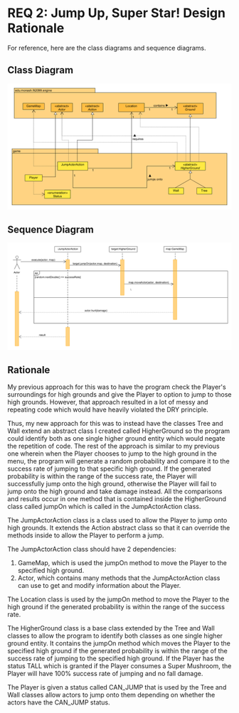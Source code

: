 # REQ 2: Jump Up, Super Star! Design Rationale

For reference, here are the class diagrams and sequence diagrams.

## Class Diagram

![req2 class diagram](./REQ2_class.png "REQ2 Class Diagram")

## Sequence Diagram

![req2 sequence diagram](./REQ2_sequence.png "REQ2 Sequence Diagram")

## Rationale

My previous approach for this was to have the program check the Player's surroundings for high grounds
and give the Player to option to jump to those high grounds. However, that approach resulted in a lot
of messy and repeating code which would have heavily violated the DRY principle. 

Thus, my new approach for this was to instead have the classes Tree and Wall extend an abstract class I 
created called HigherGround so the program could identify both as one single higher ground entity
which would negate the repetition of code. The rest of the approach is similar to my previous one 
wherein when the Player chooses to jump to the high ground in the menu, the program will generate
a random probability and compare it to the success rate of jumping to that specific high ground. If
the generated probability is within the range of the success rate, the Player will successfully jump
onto the high ground, otherwise the Player will fail to jump onto the high ground and take damage
instead. All the comparisons and results occur in one method that is contained inside the HigherGround 
class called jumpOn which is called in the JumpActorAction class.
  
The JumpActorAction class is a class used to allow the Player to jump onto
high grounds. It extends the Action abstract class so that it can override 
the methods inside to allow the Player to perform a jump.
  
The JumpActorAction class should have 2 dependencies:  
1. GameMap, which is used the jumpOn method to move the Player to the specified
high ground.
2. Actor, which contains many methods that the JumpActorAction class can use to get and modify 
information about the Player.

The Location class is used by the jumpOn method to move the Player to the high ground if
the generated probability is within the range of the success rate.

The HigherGround class is a base class extended by the Tree and Wall classes to allow the program to
identify both classes as one single higher ground entity. It contains the jumpOn method which
moves the Player to the specified high ground if the generated probability is within the range 
of the success rate of jumping to the specified high ground. If the Player has the status TALL
which is granted if the Player consumes a Super Mushroom, the Player will have 100% success rate
of jumping and no fall damage.

The Player is given a status called CAN_JUMP that is used by the Tree and Wall classes allow
actors to jump onto them depending on whether the actors have the CAN_JUMP status.







